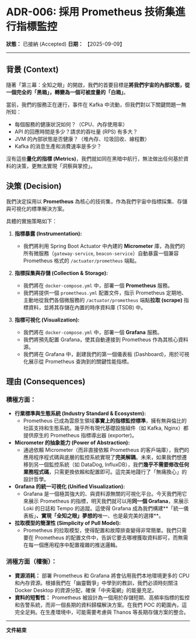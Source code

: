 # ADR-006: 採用 Prometheus 技術集進行指標監控

**狀態：** 已接納 (Accepted)
**日期：** 【2025-09-09】

---

## 背景 (Context)

隨著「第三幕：全知之眼」的開啟，我們的首要目標是**將我們宇宙的內部狀態，從一個完全的「黑箱」，轉變為一個可被度量的「白箱」**。

當前，我們的服務正在運行，事件在 Kafka 中流動，但我們對以下關鍵問題一無所知：
*   每個服務的健康狀況如何？（CPU、內存使用率）
*   API 的回應時間是多少？請求的吞吐量 (RPS) 有多大？
*   JVM 的內部狀態是否健康？（堆內存、垃圾回收、線程數）
*   Kafka 的消息生產和消費速率是多少？

沒有這些**量化的指標 (Metrics)**，我們就如同在黑暗中航行，無法做出任何基於資料的決策，更無法實現「洞察與掌控」。

## 決策 (Decision)

我們決定採用以 **Prometheus** 為核心的技術集，作為我們宇宙中指標採集、存儲與可視化的標準解決方案。

具體的實施策略如下：

1.  **指標暴露 (Instrumentation):**
    *   我們將利用 Spring Boot Actuator 中內建的 **Micrometer** 庫，為我們的所有微服務（`gateway-service`, `beacon-service`）自動暴露一個兼容 Prometheus 格式的 `/actuator/prometheus` 端點。

2.  **指標採集與存儲 (Collection & Storage):**
    *   我們將在 `docker-compose.yml` 中，部署一個 **Prometheus** 服務。
    *   我們將提供一個 `prometheus.yml` 配置文件，指示 Prometheus 定期地、主動地從我們各個微服務的 `/actuator/prometheus` 端點**拉取 (scrape)** 指標資料，並將其存儲在內置的時序資料庫 (TSDB) 中。

3.  **指標可視化 (Visualization):**
    *   我們將在 `docker-compose.yml` 中，部署一個 **Grafana** 服務。
    *   我們將預先配置 Grafana，使其自動連接到 Prometheus 作為其核心資料源。
    *   我們將在 Grafana 中，創建我們的第一個儀表板 (Dashboard)，用於可視化展示從 Prometheus 查詢到的關鍵性能指標。

## 理由 (Consequences)

### 積極方面：

*   **行業標準與生態系統 (Industry Standard & Ecosystem):**
    *   Prometheus 已成為雲原生領域**事實上的指標監控標準**，擁有無與倫比的社區支持和生態系統。幾乎所有現代基礎設施組件（如 Kafka, Nginx）都提供原生的 Prometheus 指標導出器 (exporter)。
*   **Micrometer 的抽象能力 (Power of Abstraction):**
    *   通過依賴 Micrometer（而非直接依賴 Prometheus 的客戶端庫），我們的應用程序程式碼與底層的監控系統實現了**完美解耦**。未來，如果我們想遷移到另一個監控系統（如 DataDog, InfluxDB），我們**幾乎不需要修改任何業務程式碼**，只需更換依賴和配置即可。這完美地踐行了「無痛換心」的設計哲學。
*   **Grafana 的統一可視化 (Unified Visualization):**
    *   Grafana 是一個極其強大的、與資料源無關的可視化平台。今天我們用它來展示 Prometheus 的指標，明天我們就可以用**同一個 Grafana**，來展示 Loki 的日誌和 Tempo 的追蹤。這使得 Grafana 成為我們構建**「統一儀表板」**、實現「全知之眼」夢想的**唯一、也是最完美的選擇**。
*   **拉取模型的簡潔性 (Simplicity of Pull Model):**
    *   Prometheus 的拉取模型，使得配置和故障排查變得非常簡單。我們只需要在 Prometheus 的配置文件中，告訴它要去哪裡獲取資料即可，而無需在每一個應用程序中配置複雜的推送邏輯。

### 消極方面（權衡）：

*   **資源消耗：** 部署 Prometheus 和 Grafana 將會佔用我們本地環境更多的 CPU 和內存資源。根據我們在「幽靈戰爭」中學到的教訓，我們必須時刻關注 Docker Desktop 的資源分配，確保「中央電網」的能量充足。
*   **資料的短暫性：** Prometheus 被設計為一個用於存儲短期、高頻率指標的監控和告警系統，而非一個長期的資料歸檔解決方案。在我們 POC 的範圍內，這完全足夠。在生產環境中，可能需要考慮與 Thanos 等長期存儲方案的整合。

---
**文件結束**